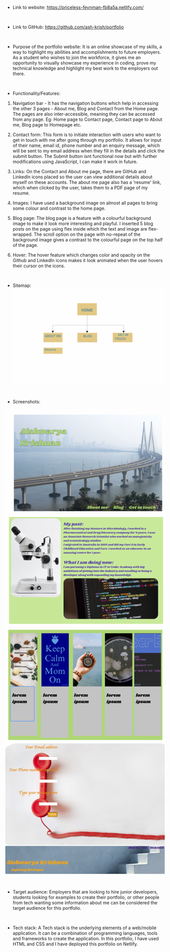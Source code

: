 * Link to website: https://priceless-feynman-fb8a5a.netlify.com/
<br>

* Link to GitHub: https://github.com/ash-krish/portfolio
<br>

* Purpose of the portfolio website:
It is an online showcase of my skills, a way to highlight my abilities and accomplishments to future employers. As a student who wishes to join the workforce, it gives me an opportunity to visually showcase my experience in coding, prove my technical knowledge and highlight my best work to the employers out there. 
<br>

* Functionality/Features:
 1) Navigation bar - It has the navigation buttons which help in accessing the other 3 pages - About me, Blog and Contact from the Home page. The pages are also inter-accessible, meaning they can be accessed from any page. Eg: Home page to Contact page, Contact page to About me, Blog page to Homepage etc. 

 2) Contact form: This form is to initiate interaction with users who want to get in touch with me after going through my portfolio. It allows for input of their name, email id, phone number and an enquiry message, which will be sent to my email address when they fill in the details and click the submit button. The Submit button isnt functional now but with further modifications using JavaScript, I can make it work in future.

 3) Links: On the Contact and About me page, there are GitHub and LinkedIn icons placed so the user can view additional details about myself on these accounts. The about me page also has a 'resume' link, which when clicked by the user, takes them to a PDF page of my resume.

 4) Images: I have used a background image on almost all pages to bring some colour and contrast to the home page.

 5) Blog page: The blog page is a feature with a colourful background image to make it look more interesting and playful. I inserted 5 blog posts on the page using flex inside which the text and image are flex-wrapped. The scroll option on the page with no-repeat of the background image gives a contrast to the colourful page on the top half of the page.

 6) Hover: The hover feature which changes color and opacity on the Github and LinkedIn icons makes it look animated when the user hovers their cursor on the icons.
<br>


* Sitemap:
![sitemap](docs/final-sitemap.png)
<br>

* Screenshots:

![homepage-version1](docs/homepage-version1.png)
![aboutme-version1](docs/aboutme-version1.png)
![blog-version1](docs/blog-version1.png)
![contact-version1](docs/contact-version1.png)
![navbar-version1](docs/navbar-version1.png)

<br>

* Target audience:
Employers that are looking to hire junior developers, students looking for examples to create their portfolio, or other people from tech wanting some information about me  can be considered the target audience for this portfolio. 
<br>

* Tech stack:
A Tech stack is the underlying elements of a web/mobile application. It can be a combination of programming languages, tools and frameworks to create the application. 
In this portfolio, I have used HTML and CSS and I have deployed this portfolio on Netlify.